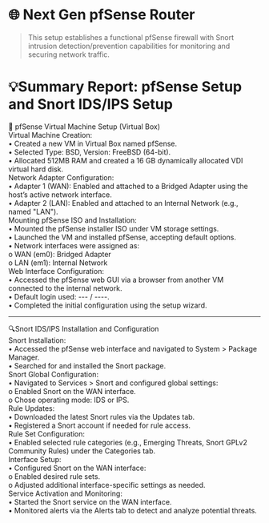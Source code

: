# 🌐 Next Gen pfSense Router

>   This setup establishes a functional pfSense firewall with Snort intrusion detection/prevention capabilities for monitoring and securing network traffic.

# 💡Summary Report: pfSense Setup and Snort IDS/IPS Setup<br>
🧱 pfSense Virtual Machine Setup (Virtual Box)<br>
Virtual Machine Creation:<br>
•	Created a new VM in Virtual Box named pfSense.<br>
•	Selected Type: BSD, Version: FreeBSD (64-bit).<br>
•	Allocated 512MB RAM and created a 16 GB dynamically allocated VDI virtual hard disk.<br>
Network Adapter Configuration:<br>
•	Adapter 1 (WAN): Enabled and attached to a Bridged Adapter using the host’s active network interface.<br>
•	Adapter 2 (LAN): Enabled and attached to an Internal Network (e.g., named "LAN").<br>
Mounting pfSense ISO and Installation:<br>
•	Mounted the pfSense installer ISO under VM storage settings.<br>
•	Launched the VM and installed pfSense, accepting default options.<br>
•	Network interfaces were assigned as:<br>
o	WAN (em0): Bridged Adapter<br>
o	LAN (em1): Internal Network<br>
Web Interface Configuration:<br>
•	Accessed the pfSense web GUI via a browser from another VM connected to the internal network.<br>
•	Default login used: --- / ----.<br>
•	Completed the initial configuration using the setup wizard.<br>
________________________________________
🔍Snort IDS/IPS Installation and Configuration<br>
Snort Installation:<br>
•	Accessed the pfSense web interface and navigated to System > Package Manager.<br>
•	Searched for and installed the Snort package.<br>
Snort Global Configuration:<br>
•	Navigated to Services > Snort and configured global settings:<br>
o	Enabled Snort on the WAN interface.<br>
o	Chose operating mode: IDS or IPS.<br>
Rule Updates:<br>
•	Downloaded the latest Snort rules via the Updates tab.<br>
•	Registered a Snort account if needed for rule access.<br>
Rule Set Configuration:<br>
•	Enabled selected rule categories (e.g., Emerging Threats, Snort GPLv2 Community Rules) under the Categories tab.<br>
Interface Setup:<br>
•	Configured Snort on the WAN interface:<br>
o	Enabled desired rule sets.<br>
o	Adjusted additional interface-specific settings as needed.<br>
Service Activation and Monitoring:<br>
•	Started the Snort service on the WAN interface.<br>
•	Monitored alerts via the Alerts tab to detect and analyze potential threats.<br>
